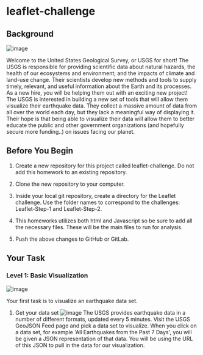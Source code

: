 # leaflet-challenge

## Background

![image](https://user-images.githubusercontent.com/75512037/118579129-16f11900-b753-11eb-889f-bffa941e3435.png)


Welcome to the United States Geological Survey, or USGS for short! The USGS is responsible for providing scientific data about natural hazards, the health of our ecosystems and environment; and the impacts of climate and land-use change. Their scientists develop new methods and tools to supply timely, relevant, and useful information about the Earth and its processes. As a new hire, you will be helping them out with an exciting new project!
The USGS is interested in building a new set of tools that will allow them visualize their earthquake data. They collect a massive amount of data from all over the world each day, but they lack a meaningful way of displaying it. Their hope is that being able to visualize their data will allow them to better educate the public and other government organizations (and hopefully secure more funding..) on issues facing our planet.

## Before You Begin


 1. Create a new repository for this project called leaflet-challenge. Do not add this homework to an existing repository.

 2. Clone the new repository to your computer.

 3. Inside your local git repository, create a directory for the Leaflet challenge. Use the folder names to correspond to the challenges: Leaflet-Step-1 and Leaflet-Step-2.

 4. This homeworks utilizes both html and Javascript so be sure to add all the necessary files. These will be the main files to run for analysis.

 5. Push the above changes to GitHub or GitLab.

## Your Task

### Level 1: Basic Visualization
![image](https://user-images.githubusercontent.com/75512037/118579275-620b2c00-b753-11eb-9909-7bda242a20b3.png)

Your first task is to visualize an earthquake data set.

  1. Get your data set
 ![image](https://user-images.githubusercontent.com/75512037/118579375-94b52480-b753-11eb-8078-95a763db1cef.png)
The USGS provides earthquake data in a number of different formats, updated every 5 minutes. Visit the USGS GeoJSON Feed page and pick a data set to visualize. When you click on a data set, for example 'All Earthquakes from the Past 7 Days', you will be given a JSON representation of that data. You will be using the URL of this JSON to pull in the data for our visualization.
